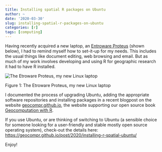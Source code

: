 ```yaml
---
title: Installing spatial R packages on Ubuntu
author: ~
date: '2020-03-30'
slug: installing-spatial-r-packages-on-ubuntu
categories: [r]
tags: [computing]
---
```


Having recently acquired a new laptop, an [Entroware Proteus](https://www.entroware.com/store/laptops/proteus) (shown below), I had to remind myself how to set-it-up for my needs.
This includes the usual things like document editing, web browsing and email.
But as much of my work involves developing and using R for geographic research it had to have R installed.

<div class="figure">
<img src="https://www.entroware.com/store/image/cache/catalog/entroware/products/laptops/el07r3/proteus-el07r3-front-open-400x500.jpg" alt="The Etroware Proteus, my new Linux laptop"  />
<p class="caption"><span id="fig:unnamed-chunk-1"></span>Figure 1: The Etroware Proteus, my new Linux laptop</p>
</div>


I documented the process of upgrading Ubuntu, adding the appropriate software repositories and installing packages in a recent blogpost on the website [geocompr.github.io](https://geocompr.github.io/), the website supporting our open source book [Geocomputation with R](https://geocompr.robinlovelace.net/).

If you use Ubuntu, or are thinking of switching to Ubuntu (a sensible choice for someone looking for a user-friendly and stable mostly open source operating system), check-out the details here: https://geocompr.github.io/post/2020/installing-r-spatial-ubuntu/

Enjoy!
